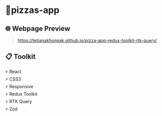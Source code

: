 # 📌pizzas-app 


## 🌐 Webpage Preview 
> https://tetianakhomiak.github.io/pizza-app-redux-toolkit-rtk-query/

 ## 📋 Toolkit                                                                                                                                                       
 ⚡️ React                                                                                                                                                                                                                                                                                                                                
 ⚡️ CSS3                   
 ⚡️ Responsive                                                                                                                                                          
 ⚡️ Redux Toolkit                                                                                                                                                        
 ⚡️ RTK Query                                                                                                                                                        
 ⚡️ Zod
